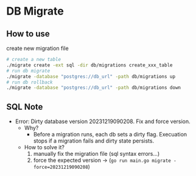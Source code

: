 # DB Migrate

## How to use

create new migration file

```bash
# create a new table
./migrate create -ext sql -dir db/migrations create_xxx_table
# run db migrate
./migrate -database "postgres://db_url" -path db/migrations up
# run db rollback
./migrate -database "postgres://db_url" -path db/migrations down
```

## SQL Note

- Error: Dirty database version 20231219090208. Fix and force version.
  - Why?
    - Before a migration runs, each db sets a dirty flag. Execuation stops if a migration fails and dirty state persists.
  - How to solve it?
    1. manually fix the migration file (sql syntax errors...)
    2. force the expected version -> (`go run main.go migrate -force=20231219090208`)
